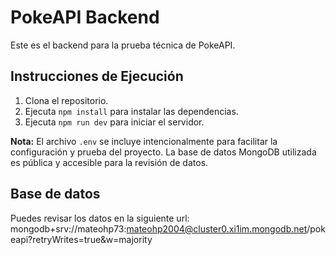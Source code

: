# PokeAPI Backend

Este es el backend para la prueba técnica de PokeAPI.

## Instrucciones de Ejecución

1.  Clona el repositorio.
2.  Ejecuta `npm install` para instalar las dependencias.
3.  Ejecuta `npm run dev` para iniciar el servidor.

**Nota:** El archivo `.env` se incluye intencionalmente para facilitar la configuración y prueba del proyecto. La base de datos MongoDB utilizada es pública y accesible para la revisión de datos.

## Base de datos

Puedes revisar los datos en la siguiente url: mongodb+srv://mateohp73:mateohp2004@cluster0.xi1im.mongodb.net/pokeapi?retryWrites=true&w=majority
